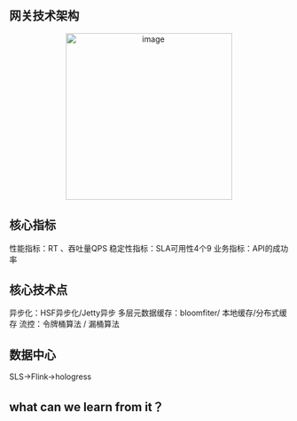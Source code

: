 ## 网关技术架构

 <div style="text-align: center;">  
    <img src="https://github.com/user-attachments/assets/452505a2-6ade-414a-adff-d837e9ec2db9" alt="image" style="width: 300px; height: auto;" />  
</div>
  

## 核心指标

性能指标：RT 、吞吐量QPS
稳定性指标：SLA可用性4个9
业务指标：API的成功率

## 核心技术点

异步化：HSF异步化/Jetty异步
多层元数据缓存：bloomfiter/ 本地缓存/分布式缓存
流控：令牌桶算法 / 漏桶算法

## 数据中心

SLS->Flink->hologress   

## what can we learn from it？
